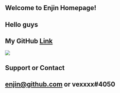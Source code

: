 ## Welcome to Enjin Homepage!

## Hello guys

<script type="text/javascript">
  alert('Olá mundo!');
</script>
## My GitHub [Link](https://github.com/enjincc/enjincc)
<img src="https://media.discordapp.net/attachments/432702330115457045/436582789924651018/Itachi_Joins_Akatsuki.png"/>

## Support or Contact
## enjin@github.com or vexxxx#4050
